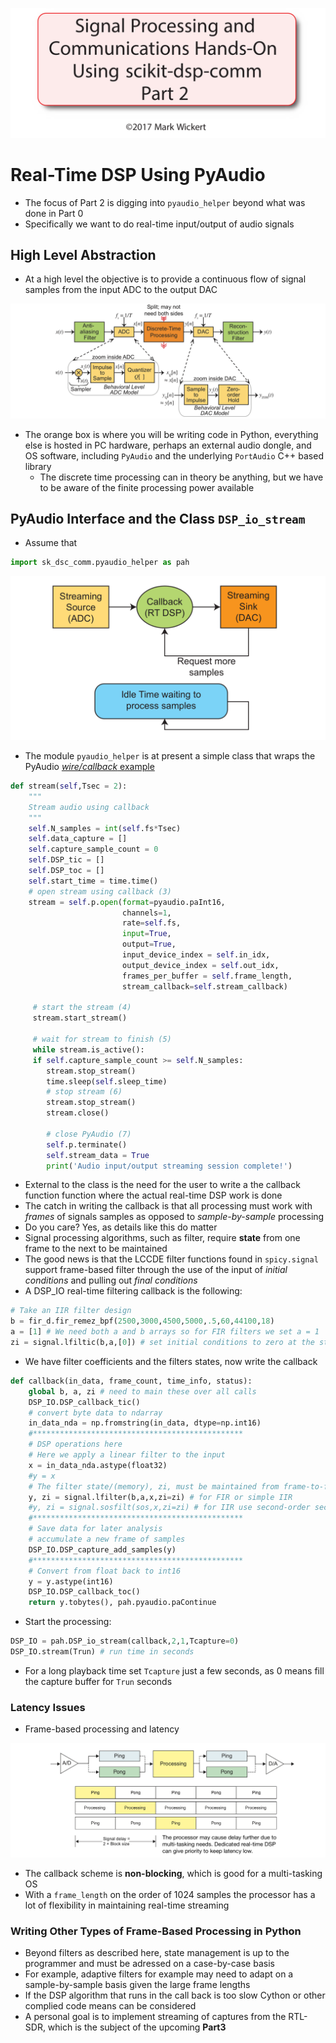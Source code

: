 ![title](images/part2_title@300dpi.png)

# Real-Time DSP Using PyAudio
* The focus of Part 2 is digging into `pyaudio_helper` beyond what was done in Part 0
* Specifically we want to do real-time input/output of audio signals

## High Level Abstraction

* At a high level the objective is to provide a continuous flow of signal samples from the input ADC to the output DAC

![High Level](images/DSP_IO_Highlevel.png) 

* The orange box is where you will be writing code in Python, everything else is hosted in PC hardware, perhaps an external audio dongle, and OS software, including `PyAudio` and the underlying `PortAudio` C++ based library
  * The discrete time processing can in theory be anything, but we have to be aware of the finite processing power available

## PyAudio Interface and the Class `DSP_io_stream`

* Assume that

```python
import sk_dsc_comm.pyaudio_helper as pah
```

![Pyaudio signal flow](images/PyAudio_RT_flow@300dpi.png)

* The module `pyaudio_helper` is at present a simple class that  wraps the PyAudio [*wire/callback* example](https://people.csail.mit.edu/hubert/pyaudio/)

```python
def stream(self,Tsec = 2):
	"""
	Stream audio using callback
	"""
	self.N_samples = int(self.fs*Tsec)
    self.data_capture = []
	self.capture_sample_count = 0
	self.DSP_tic = []
	self.DSP_toc = []
	self.start_time = time.time()
	# open stream using callback (3)
	stream = self.p.open(format=pyaudio.paInt16,
                         channels=1,
                         rate=self.fs,
                         input=True,
                         output=True,
                         input_device_index = self.in_idx,
                         output_device_index = self.out_idx,
                         frames_per_buffer = self.frame_length,
                         stream_callback=self.stream_callback)

     # start the stream (4)
     stream.start_stream()

     # wait for stream to finish (5)
     while stream.is_active():
     if self.capture_sample_count >= self.N_samples:
     	stream.stop_stream()
        time.sleep(self.sleep_time)
        # stop stream (6)
        stream.stop_stream()
        stream.close()

        # close PyAudio (7)
        self.p.terminate()
        self.stream_data = True
        print('Audio input/output streaming session complete!')
```

* External to the class is the need for the user to write a the callback function function where the actual real-time DSP work is done
* The catch in writing the callback is that all processing must work with *frames* of signals samples as opposed to *sample-by-sample* processing
* Do you care? Yes, as details like this do matter
* Signal processing algorithms, such as filter, require **state** from one frame to the next to be maintained
* The good news is that the LCCDE filter functions found in `spicy.signal` support frame-based filter through the use of the input of *initial conditions* and pulling out *final conditions*
* A DSP_IO real-time filtering callback is the following:

```python
# Take an IIR filter design
b = fir_d.fir_remez_bpf(2500,3000,4500,5000,.5,60,44100,18)
a = [1] # We need both a and b arrays so for FIR filters we set a = 1
zi = signal.lfiltic(b,a,[0]) # set initial conditions to zero at the start
```

* We have filter coefficients and the filters states, now write the callback

```python
def callback(in_data, frame_count, time_info, status):
    global b, a, zi # need to main these over all calls
    DSP_IO.DSP_callback_tic()
    # convert byte data to ndarray
    in_data_nda = np.fromstring(in_data, dtype=np.int16)
    #***********************************************
    # DSP operations here
    # Here we apply a linear filter to the input
    x = in_data_nda.astype(float32)
    #y = x
    # The filter state/(memory), zi, must be maintained from frame-to-frame 
    y, zi = signal.lfilter(b,a,x,zi=zi) # for FIR or simple IIR
    #y, zi = signal.sosfilt(sos,x,zi=zi) # for IIR use second-order sections    
    #***********************************************
    # Save data for later analysis
    # accumulate a new frame of samples
    DSP_IO.DSP_capture_add_samples(y) 
    #***********************************************
    # Convert from float back to int16
    y = y.astype(int16)
    DSP_IO.DSP_callback_toc()
    return y.tobytes(), pah.pyaudio.paContinue	
```

* Start the processing:

```python
DSP_IO = pah.DSP_io_stream(callback,2,1,Tcapture=0)
DSP_IO.stream(Trun) # run time in seconds
```

* For a long playback time set `Tcapture` just a few seconds, as 0 means fill the capture buffer for `Trun` seconds

### Latency Issues

* Frame-based processing and latency

![Frame-based processing minimum latency](images/Frame_Based_Latency.png)

* The callback scheme is **non-blocking**, which is good for a multi-tasking OS
* With a `frame_length` on the order of 1024 samples the processor has a lot of flexibility in maintaining real-time streaming

### Writing Other Types of Frame-Based Processing in Python

* Beyond filters as described here, state management is up to the programmer and must be adressed on a case-by-case basis
* For example, adaptive filters for example may need to adapt on a sample-by-sample basis given the large frame lengths
* If the DSP algorithm that runs in the call back is too slow Cython or other complied code means can be considered
* A personal goal is to implement streaming of captures from the RTL-SDR, which is the subject of the upcoming **Part3**

